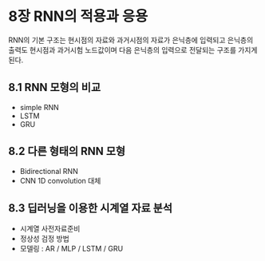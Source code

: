 # 8장 RNN의 적용과 응용
RNN의 기본 구조는 현시점의 자료와 과거시점의 자료가 은닉층에 입력되고 은닉층의 출력도 현시점과 과거시험 노드값이며 다음 은닉층의 입력으로 전달되는 구조를 가지게 된다.

## 8.1 RNN 모형의 비교
- simple RNN
- LSTM
- GRU

## 8.2 다른 형태의 RNN 모형
- Bidirectional RNN
- CNN 1D convolution 대체 

## 8.3 딥러닝을 이용한 시계열 자료 분석
- 시계열 사전자료준비
- 정상성 검정 방법
- 모델링 : AR / MLP / LSTM / GRU
